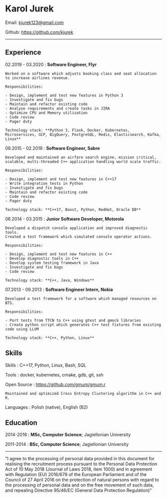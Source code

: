 Karol Jurek
============

Email: <kjurek123@gmail.com>

Github: <https://github.com/kjurek>


----

Experience
----------

02.2019 - 03.2020
:   **Software Engineer, Flyr**

    Worked on a software which adjusts booking class and seat allocation to increase airlines revenue.

    Responsibilities:

    - Design, implement and test new features in Python 3
    - Investigate and fix bugs
    - Maintain and refactor existing code
    - Analyse requirements and create tasks in JIRA
    - Optimize CPU and Memory utilization
    - Code review
    - Pager duty

    Technology stack: **Python 3, Flask, Docker, Kubernetes, Microservices, GCP, BigQuery, PostgreSQL, Redis, Elasticsearch, Kafka, Linux**


09.2015 - 02.2019
:   **Software Engineer, Sabre**

    Developed and maintained an airfare search engine, mission critical, scalable, multi-threaded C++ application handling world scale traffic.

    Responsibilities:

    - Design, implement and test new features in C++17
    - Write integration tests in Python
    - Investigate and fix bugs
    - Maintain and refactor existing code
    - Code review
    - Pager duty

    Technology stack: **C++17, Boost, Python, RedHat, Oracle DB**


06.2014 - 03.2015
:   **Junior Software Developer, Motorola**

    Developed a dispatch console application and improved diagnostic tools.
    Created a test framework which simulated console operator actions.

    Responsibilities:

    - Design, implement and test new features in C++
    - Develop diagnostic tools in C++
    - Develop system testing framework in Java
    - Investigate and fix bugs
    - Code review

    Technology stack: **C++, Java, Windows**


07.2013 - 09.2013
:   **Software Engineer Intern, Nokia**

    Developed a test framework for a software which managed resources on BTS.

    Responsibilities:

    - Port tests from TTCN to C++ using gtest and gmock libraries
    - Create python script which generates C++ test fixtures from existing code using LLVM

    Technology stack: **C++, Python, Linux**


Skills
--------------------

Skills
:   C++17, Python, Linux, Bash, SQL

Tools
:   docker, kubernetes, cmake, gdb, git, ssh

Open Source
:   <https://github.com/gmum/gmum.r>

    Maintained and optimized Cross Entropy Clustering algorithm in C++ and R.

Languages
:   Polish (native), English (B2)

Education
---------

2014-2016
:   **MSc, Computer Science**; Jagiellonian University

2011-2014
:   **BSc, Computer Science**; Jagiellonian University

___

"I agree to the processing of personal data provided in this document for realising the recruitment process pursuant to the Personal Data Protection Act of 10 May 2018 (Journal of Laws 2018, item 1000) and in agreement with Regulation (EU) 2016/679 of the European Parliament and of the Council of 27 April 2016 on the protection of natural persons with regard to the processing of personal data and on the free movement of such data, and repealing Directive 95/46/EC (General Data Protection Regulation)"
